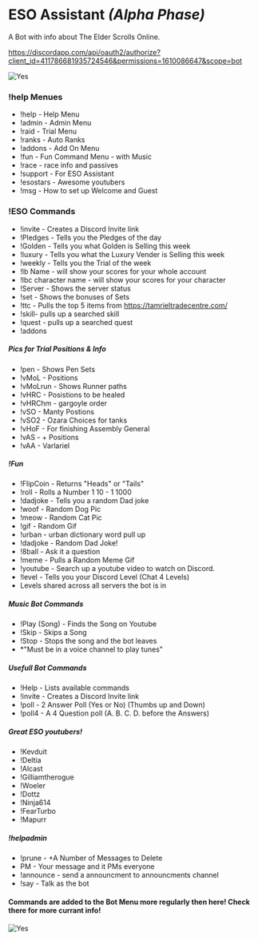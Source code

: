 # ESO Assistant *(Alpha Phase)*
A Bot with info about The Elder Scrolls Online.

https://discordapp.com/api/oauth2/authorize?client_id=411786681935724546&permissions=1610086647&scope=bot

![Yes](https://i.imgur.com/zQadp8w.png)

### !help Menues
* !help - Help Menu
* !admin - Admin Menu
* !raid - Trial Menu
* !ranks - Auto Ranks
* !addons - Add On Menu
* !fun - Fun Command Menu - with Music
* !race - race info and passives
* !support - For ESO Assistant
* !esostars - Awesome youtubers
* !msg - How to set up Welcome and Guest

### !ESO Commands
* !invite - Creates a Discord Invite link
* !Pledges - Tells you the Pledges of the day
* !Golden - Tells you what Golden is Selling this week
* !luxury - Tells you what the Luxury Vender is Selling this week
* !weekly - Tells you the Trial of the week
* !lb Name - will show your scores for your whole account
* !lbc character name - will show your scores for your character
* !Server - Shows the server status
* !set - Shows the bonuses of Sets
* !ttc - Pulls the top 5 items from https://tamrieltradecentre.com/
* !skill- pulls up a searched skill
* !quest - pulls up a searched quest
* !addons

##### Pics for Trial Positions & Info
* !pen - Shows Pen Sets
* !vMoL - Positions
* !vMoLrun - Shows Runner paths
* !vHRC - Posistions to be healed
* !vHRChm - gargoyle order
* !vSO - Manty Postions
* !vSO2 - Ozara Choices for tanks
* !vHoF - For finishing Assembly General
* !vAS - + Positions 
* !vAA - Varlariel

##### !Fun
* !FlipCoin - Returns "Heads" or "Tails"
* !roll - Rolls a Number 1 10 - 1 1000
* !dadjoke - Tells you a random Dad joke
* !woof - Random Dog Pic
* !meow - Random Cat Pic
* !gif - Random Gif
* !urban - urban dictionary word pull up
* !dadjoke - Random Dad Joke!
* !8ball - Ask it a question
* !meme - Pulls a Random Meme Gif
* !youtube - Search up a youtube video to watch on Discord.
* !level - Tells you your Discord Level (Chat 4 Levels)
* Levels shared across all servers the bot is in


##### Music Bot Commands
* !Play (Song) - Finds the Song on Youtube
* !Skip - Skips a Song
* !Stop - Stops the song and the bot leaves
* *"Must be in a voice channel to play tunes"


##### Usefull Bot Commands
* !Help - Lists available commands
* !invite - Creates a Discord Invite link
* !poll - 2 Answer Poll (Yes or No) (Thumbs up and Down)
* !poll4 - A 4 Question poll (A. B. C. D. before the Answers)

##### Great ESO youtubers!
* !Kevduit
* !Deltia
* !Alcast
* !Gilliamtherogue
* !Woeler
* !Dottz
* !Ninja614
* !FearTurbo
* !Mapurr


##### !helpadmin
* !prune - +A Number of Messages to Delete 
* PM - Your message and it PMs everyone
* !announce - send a announcment to announcments channel
* !say - Talk as the bot

#### Commands are added to the Bot Menu more regularly then here! Check there for more currant info!

![Yes](https://i.imgur.com/zQadp8w.png)

